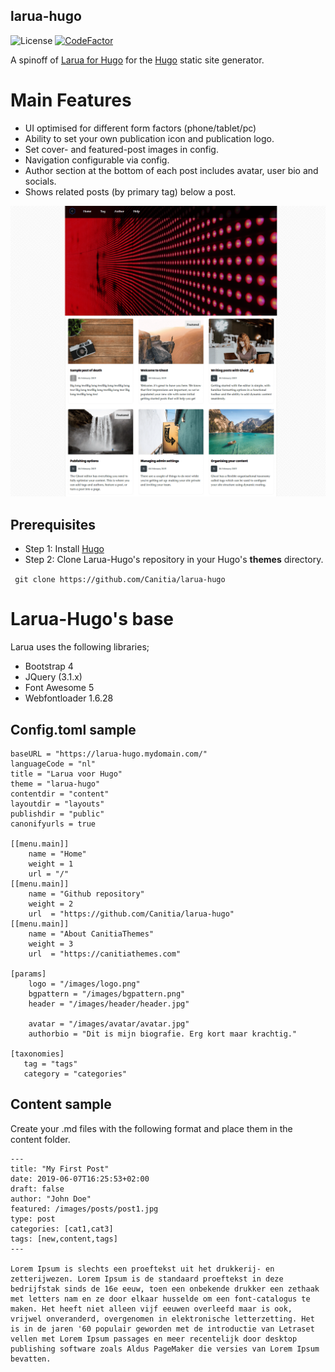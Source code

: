 ## larua-hugo
![License](https://img.shields.io/github/license/Canitia/larua-hugo?style=flat-square)
[![CodeFactor](https://www.codefactor.io/repository/github/canitia/larua-hugo/badge)](https://www.codefactor.io/repository/github/canitia/larua-hugo)

A spinoff of [Larua for Hugo](https://github.com/Canitia/larua) for the [Hugo](https://gohugo.io/) static site generator. 

# Main Features
- UI optimised for different form factors (phone/tablet/pc)
- Ability to set your own publication icon and publication logo.
- Set cover- and featured-post images in config.
- Navigation configurable via config.
- Author section at the bottom of each post includes avatar, user bio and socials.
- Shows related posts (by primary tag) below a post.

![Larua](https://github.com/canitia/larua/raw/master/assets/screenshot-desktop.png)

## Prerequisites
- Step 1: Install [Hugo](https://gohugo.io/getting-started/installing)
- Step 2: Clone Larua-Hugo's repository in your Hugo's **themes** directory.

``` git clone https://github.com/Canitia/larua-hugo```

# Larua-Hugo's base
Larua uses the following libraries;
- Bootstrap 4
- JQuery (3.1.x)
- Font Awesome 5
- Webfontloader 1.6.28


## Config.toml sample
```
baseURL = "https://larua-hugo.mydomain.com/"
languageCode = "nl"
title = "Larua voor Hugo"
theme = "larua-hugo"
contentdir = "content"
layoutdir = "layouts"
publishdir = "public"
canonifyurls = true

[[menu.main]]
    name = "Home"
    weight = 1
    url = "/"
[[menu.main]]
    name = "Github repository"
    weight = 2
    url  = "https://github.com/Canitia/larua-hugo"
[[menu.main]]
    name = "About CanitiaThemes"
    weight = 3
    url  = "https://canitiathemes.com"

[params]
    logo = "/images/logo.png"
    bgpattern = "/images/bgpattern.png"
    header = "/images/header/header.jpg"

    avatar = "/images/avatar/avatar.jpg"
    authorbio = "Dit is mijn biografie. Erg kort maar krachtig."

[taxonomies]
   tag = "tags"
   category = "categories"
```

## Content sample
Create your .md files with the following format and place them in the content folder. 

```
---
title: "My First Post"
date: 2019-06-07T16:25:53+02:00
draft: false
author: "John Doe"
featured: /images/posts/post1.jpg
type: post
categories: [cat1,cat3]
tags: [new,content,tags]
---

Lorem Ipsum is slechts een proeftekst uit het drukkerij- en zetterijwezen. Lorem Ipsum is de standaard proeftekst in deze bedrijfstak sinds de 16e eeuw, toen een onbekende drukker een zethaak met letters nam en ze door elkaar husselde om een font-catalogus te maken. Het heeft niet alleen vijf eeuwen overleefd maar is ook, vrijwel onveranderd, overgenomen in elektronische letterzetting. Het is in de jaren '60 populair geworden met de introductie van Letraset vellen met Lorem Ipsum passages en meer recentelijk door desktop publishing software zoals Aldus PageMaker die versies van Lorem Ipsum bevatten.
```